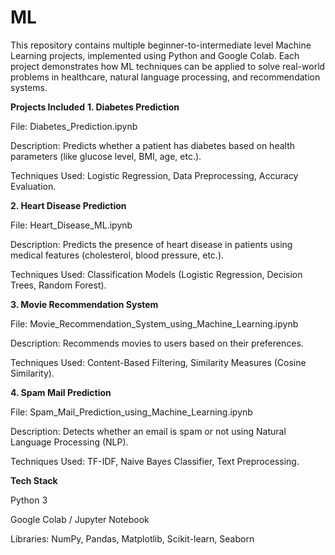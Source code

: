# ML
This repository contains multiple beginner-to-intermediate level Machine Learning projects, implemented using Python and Google Colab. Each project demonstrates how ML techniques can be applied to solve real-world problems in healthcare, natural language processing, and recommendation systems.

**Projects Included**
**1. Diabetes Prediction**

File: Diabetes_Prediction.ipynb

Description: Predicts whether a patient has diabetes based on health parameters (like glucose level, BMI, age, etc.).

Techniques Used: Logistic Regression, Data Preprocessing, Accuracy Evaluation.

**2. Heart Disease Prediction**

File: Heart_Disease_ML.ipynb

Description: Predicts the presence of heart disease in patients using medical features (cholesterol, blood pressure, etc.).

Techniques Used: Classification Models (Logistic Regression, Decision Trees, Random Forest).

**3. Movie Recommendation System**

File: Movie_Recommendation_System_using_Machine_Learning.ipynb

Description: Recommends movies to users based on their preferences.

Techniques Used: Content-Based Filtering, Similarity Measures (Cosine Similarity).

**4. Spam Mail Prediction**

File: Spam_Mail_Prediction_using_Machine_Learning.ipynb

Description: Detects whether an email is spam or not using Natural Language Processing (NLP).

Techniques Used: TF-IDF, Naive Bayes Classifier, Text Preprocessing.

**Tech Stack**

Python 3

Google Colab / Jupyter Notebook

Libraries: NumPy, Pandas, Matplotlib, Scikit-learn, Seaborn

